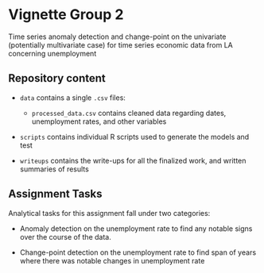 # Vignette Group 2

Time series anomaly detection and change-point on the univariate (potentially multivariate case) for time series economic data from LA concerning unemployment

## Repository content

-   `data` contains a single `.csv` files:

    -   `processed_data.csv` contains cleaned data regarding dates, unemployment rates, and other variables

-   `scripts` contains individual R scripts used to generate the models and test

-   `writeups` contains the write-ups for all the finalized work, and written summaries of results

## Assignment Tasks

Analytical tasks for this assignment fall under two categories:

-   Anomaly detection on the unemployment rate to find any notable signs over the course of the data.

-   Change-point detection on the unemployment rate to find span of years where there was notable changes in unemployment rate
